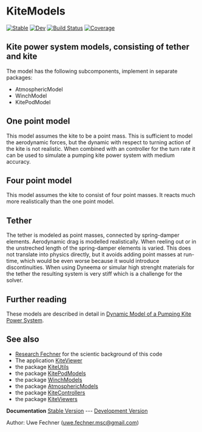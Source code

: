 # KiteModels

[![Stable](https://img.shields.io/badge/docs-stable-blue.svg)](https://ufechner7.github.io/KiteModels.jl/stable)
[![Dev](https://img.shields.io/badge/docs-dev-blue.svg)](https://ufechner7.github.io/KiteModels.jl/dev)
[![Build Status](https://github.com/ufechner7/KiteModels.jl/actions/workflows/CI.yml/badge.svg?branch=main)](https://github.com/ufechner7/KiteModels.jl/actions/workflows/CI.yml?query=branch%3Amain)
[![Coverage](https://codecov.io/gh/ufechner7/KiteModels.jl/branch/main/graph/badge.svg)](https://codecov.io/gh/ufechner7/KiteModels.jl)

## Kite power system models, consisting of tether and kite
The model has the following subcomponents, implement in separate packages:
- AtmosphericModel
- WinchModel
- KitePodModel

## One point model
This model assumes the kite to be a point mass. This is sufficient to model the aerodynamic forces, but the dynamic with respect to turning action of the kite is not realistic.
When combined with an controller for the turn rate it can be used to simulate a pumping kite power system with medium accuracy.

## Four point model
This model assumes the kite to consist of four point masses. It reacts much more realistically than the one point model.

## Tether
The tether is modeled as point masses, connected by spring-damper elements. Aerodynamic drag is modelled realistically. When reeling out or in the unstreched length of the spring-damper elements
is varied. This does not translate into physics directly, but it avoids adding point masses at run-time, which would be even worse because it would introduce discontinuities. When using
Dyneema or simular high strenght materials for the tether the resulting system is very stiff which is a challenge for the solver.

## Further reading
These models are described in detail in [Dynamic Model of a Pumping Kite Power System](http://arxiv.org/abs/1406.6218).

## See also
- [Research Fechner](https://research.tudelft.nl/en/publications/?search=Uwe+Fechner&pageSize=50&ordering=rating&descending=true) for the scientic background of this code
- The application [KiteViewer](https://github.com/ufechner7/KiteViewer)
- the package [KiteUtils](https://github.com/ufechner7/KiteUtils.jl)
- the package [KitePodModels](https://github.com/aenarete/KitePodModels.jl)
- the package [WinchModels](https://github.com/aenarete/WinchModels.jl)
- the package [AtmosphericModels](https://github.com/aenarete/AtmosphericModels.jl)
- the package [KiteControllers](https://github.com/aenarete/KiteControllers.jl)
- the package [KiteViewers](https://github.com/aenarete/KiteViewers.jl)

**Documentation** [Stable Version](https://ufechner7.github.io/KiteModels.jl/stable) --- [Development Version](https://ufechner7.github.io/KiteModels.jl/dev)


Author: Uwe Fechner (uwe.fechner.msc@gmail.com)
